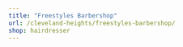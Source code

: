 ```yaml
---
title: "Freestyles Barbershop"
url: /cleveland-heights/freestyles-barbershop/
shop: hairdresser
---
```

